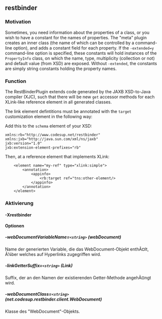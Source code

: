 ## restbinder
### Motivation
Sometimes, you need information about the properties of a class, or you wish to have a constant for the names of properties.
The "meta" plugin creates an inner class (the name of which can be controlled by a command-line option), and adds a constant
field for each property. If the `-extended=y` command-line option is specified, these constants will hold instances of the
`PropertyInfo` class, on which the name, type, multiplicity (collection or not) and default value (from XSD) are exposed.
Without `-extended`, the constants are simply string constants holding the property names.


### Function
The RestBinderPlugin extends code generated by the JAXB XSD-to-Java compiler (XJC), such that
there will be new `get` accessor methods for each XLink-like reference element in all generated
classes.

The link element defintitions must be annotated with the `target` customization element in the following way:

Add this to the `schema` element of your XSD:
```
xmlns:rb="http://www.codesup.net/restbinder"
xmlns:jxb="http://java.sun.com/xml/ns/jaxb"
jxb:version="1.0"
jxb:extension-element-prefixes="rb"
```


Then, at a reference element that implements XLink:
```
	<element name="my-ref" type="xlink:simple">
		<annotation>
			<appinfo>
				<rb:target ref="tns:other-element/>
			</appinfo>
		</annotation>
	</element>
```


### Aktivierung
#### -Xrestbinder

#### Optionen

##### -webDocumentVariableName=`<string>` (__webDocument__)
Name der generierten Variable, die das WebDocument-Objekt enthÃ¤lt, Ã¼ber welches auf Hyperlinks zugegriffen wird.


##### -linkGetterSuffix=`<string>` (Link)
Suffix, der an den Namen der existierenden Getter-Methode angehÃ¤ngt wird.


##### -webDocumentClass=`<string>` (net.codesup.restbinder.client.WebDocument)
Klasse des "WebDocument"-Objekts.

